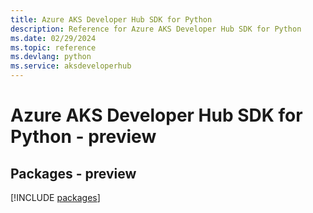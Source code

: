 ```yaml
---
title: Azure AKS Developer Hub SDK for Python
description: Reference for Azure AKS Developer Hub SDK for Python
ms.date: 02/29/2024
ms.topic: reference
ms.devlang: python
ms.service: aksdeveloperhub
---
```

# Azure AKS Developer Hub SDK for Python - preview
## Packages - preview
[!INCLUDE [packages](aks-developer-hub-index.md)]